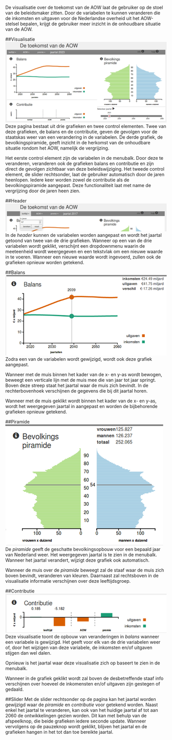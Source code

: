 De visualisatie over de toekomst van de AOW laat de gebruiker op de stoel van de beleidsmaker zitten. Door de variabelen te kunnen veranderen die de inkomsten en uitgaven voor de Nederlandse overheid uit het AOW-stelsel bepalen, krijgt de gebruiker meer inzicht in de onhoudbare situatie van de AOW.

##Visualisatie
![](doc/screenshot.png)
Deze pagina bestaat uit drie grafieken en twee control elementen. Twee van deze grafieken, de balans en de contributie, geven de gevolgen voor de staatskas weer van een verandering in de variabelen. De derde grafiek, de bevolkingspiramide, geeft inzicht in de herkomst van de onhoudbare situatie rondom het AOW, namelijk de vergrijzing.

Het eerste control element zijn de variabelen in de menubalk. Door deze te veranderen, veranderen ook de grafieken balans en contributie en zijn direct de gevolgen zichtbaar van deze beleidswijziging. Het tweede control element, de slider rechtsonder, laat de gebruiker automatisch door de jaren heenlopen. Iedere keer worden zowel de contributie als de bevolkingspiramide aangepast. Deze functionaliteit laat met name de vergrijzing door de jaren heen zien.

##Header
![](doc/header.png)
In de *header* kunnen de variabelen worden aangepast en wordt het jaartal getoond van twee van de drie grafieken. Wanneer op een van de drie variabelen wordt geklikt, verschijnt een dropdownmenu waarin de meeteenheid wordt weergegeven en een tekstvlak om een nieuwe waarde in te voeren. Wanneer een nieuwe waarde wordt ingevoerd, zullen ook de grafieken opnieuw worden getekend.

##Balans
![](doc/balans.png)
Zodra een van de variabelen wordt gewijzigd, wordt ook deze grafiek aangepast.

Wanneer met de muis binnen het kader van de x- en y-as wordt bewogen, beweegt een verticale lijn met de muis mee die van jaar tot jaar springt. Boven deze streep staat het jaartal waar de muis zich bevindt. In de rechterbovenhoek verschijnen de gegevens die bij dit jaartal horen.

Wanneer met de muis geklikt wordt binnen het kader van de x- en y-as, wordt het weergegeven jaartal in aangepast en worden de bijbehorende grafieken opnieuw getekend.

##Piramide
![](doc/piramide.png)
De *piramide* geeft de geschatte bevolkingsopbouw voor een bepaald jaar van Nederland weer. Het weergegeven jaartal is te zien in de menubalk. Wanneer het jaartal verandert, wijzigt deze grafiek ook automatisch.

Wanneer de muis over de *piramide* beweegt zal de staaf waar de muis zich boven bevindt, veranderen van kleuren. Daarnaast zal rechtsboven in de visualisatie informatie verschijnen over deze leeftijdsgroep.

##Contributie
![](doc/contributie.png)
Deze visualisatie toont de opbouw van veranderingen in *balans* wanneer een variabele is gewijzigd. Het geeft voor elk van de drie variabelen weer of, door het wijzigen van deze variabele, de inkomsten en/of uitgaven stijgen dan wel dalen.

Opnieuw is het jaartal waar deze visualisatie zich op baseert te zien in de menubalk.

Wanneer in de grafiek geklikt wordt zal boven de desbetreffende staaf info verschijnen over hoeveel de inkomensten en/of uitgaven zijn gestegen of gedaald.

##Slider
Met de slider rechtsonder op de pagina kan het jaartal worden gewijzigd waar de *piramide* en *contributie* voor getekend worden. Naast enkel het jaartal te veranderen, kan ook van het huidige jaartal af tot aan 2060 de ontwikkelingen gezien worden. Dit kan met behulp van de afspeelknop, die beide grafieken iedere seconde update. Wanneer vervolgens op de pauzeknop wordt geklikt, blijven het jaartal en de grafieken hangen in het tot dan toe bereikte jaartal.
